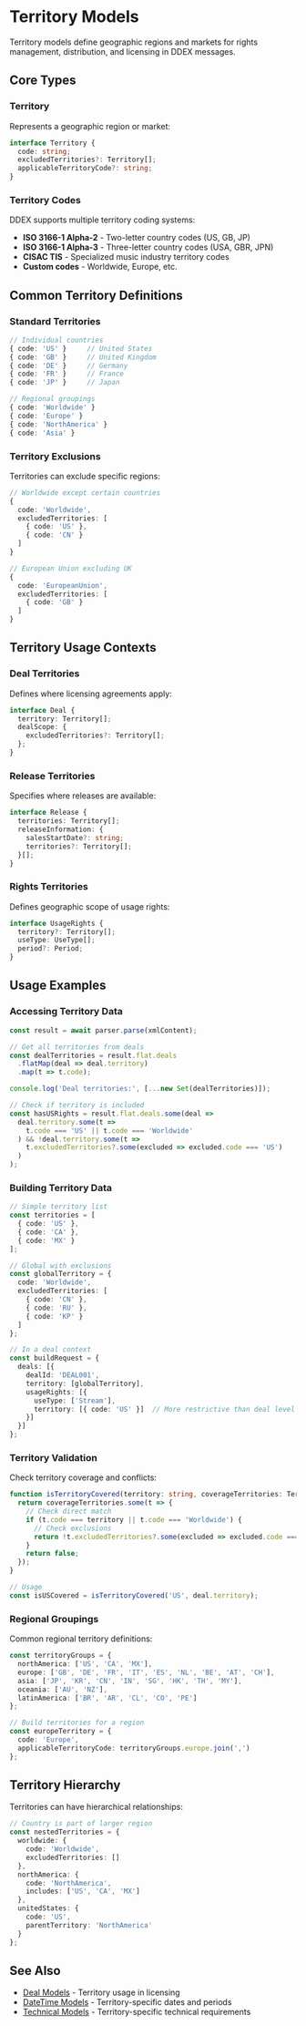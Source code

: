 # Territory Models

Territory models define geographic regions and markets for rights management, distribution, and licensing in DDEX messages.

## Core Types

### Territory

Represents a geographic region or market:

```typescript
interface Territory {
  code: string;
  excludedTerritories?: Territory[];
  applicableTerritoryCode?: string;
}
```

### Territory Codes

DDEX supports multiple territory coding systems:

- **ISO 3166-1 Alpha-2** - Two-letter country codes (US, GB, JP)
- **ISO 3166-1 Alpha-3** - Three-letter country codes (USA, GBR, JPN)  
- **CISAC TIS** - Specialized music industry territory codes
- **Custom codes** - Worldwide, Europe, etc.

## Common Territory Definitions

### Standard Territories

```typescript
// Individual countries
{ code: 'US' }     // United States
{ code: 'GB' }     // United Kingdom  
{ code: 'DE' }     // Germany
{ code: 'FR' }     // France
{ code: 'JP' }     // Japan

// Regional groupings
{ code: 'Worldwide' }
{ code: 'Europe' }
{ code: 'NorthAmerica' }
{ code: 'Asia' }
```

### Territory Exclusions

Territories can exclude specific regions:

```typescript
// Worldwide except certain countries
{
  code: 'Worldwide',
  excludedTerritories: [
    { code: 'US' },
    { code: 'CN' }
  ]
}

// European Union excluding UK
{
  code: 'EuropeanUnion',
  excludedTerritories: [
    { code: 'GB' }
  ]
}
```

## Territory Usage Contexts

### Deal Territories

Defines where licensing agreements apply:

```typescript
interface Deal {
  territory: Territory[];
  dealScope: {
    excludedTerritories?: Territory[];
  };
}
```

### Release Territories

Specifies where releases are available:

```typescript
interface Release {
  territories: Territory[];
  releaseInformation: {
    salesStartDate?: string;
    territories?: Territory[];
  }[];
}
```

### Rights Territories  

Defines geographic scope of usage rights:

```typescript
interface UsageRights {
  territory?: Territory[];
  useType: UseType[];
  period?: Period;
}
```

## Usage Examples

### Accessing Territory Data

```typescript
const result = await parser.parse(xmlContent);

// Get all territories from deals
const dealTerritories = result.flat.deals
  .flatMap(deal => deal.territory)
  .map(t => t.code);

console.log('Deal territories:', [...new Set(dealTerritories)]);

// Check if territory is included
const hasUSRights = result.flat.deals.some(deal =>
  deal.territory.some(t => 
    t.code === 'US' || t.code === 'Worldwide'
  ) && !deal.territory.some(t =>
    t.excludedTerritories?.some(excluded => excluded.code === 'US')
  )
);
```

### Building Territory Data

```typescript
// Simple territory list
const territories = [
  { code: 'US' },
  { code: 'CA' },
  { code: 'MX' }
];

// Global with exclusions
const globalTerritory = {
  code: 'Worldwide',
  excludedTerritories: [
    { code: 'CN' },
    { code: 'RU' },
    { code: 'KP' }
  ]
};

// In a deal context
const buildRequest = {
  deals: [{
    dealId: 'DEAL001',
    territory: [globalTerritory],
    usageRights: [{
      useType: ['Stream'],
      territory: [{ code: 'US' }]  // More restrictive than deal level
    }]
  }]
};
```

### Territory Validation

Check territory coverage and conflicts:

```typescript
function isTerritoryCovered(territory: string, coverageTerritories: Territory[]): boolean {
  return coverageTerritories.some(t => {
    // Check direct match
    if (t.code === territory || t.code === 'Worldwide') {
      // Check exclusions
      return !t.excludedTerritories?.some(excluded => excluded.code === territory);
    }
    return false;
  });
}

// Usage
const isUSCovered = isTerritoryCovered('US', deal.territory);
```

### Regional Groupings

Common regional territory definitions:

```typescript
const territoryGroups = {
  northAmerica: ['US', 'CA', 'MX'],
  europe: ['GB', 'DE', 'FR', 'IT', 'ES', 'NL', 'BE', 'AT', 'CH'],
  asia: ['JP', 'KR', 'CN', 'IN', 'SG', 'HK', 'TH', 'MY'],
  oceania: ['AU', 'NZ'],
  latinAmerica: ['BR', 'AR', 'CL', 'CO', 'PE']
};

// Build territories for a region
const europeTerritory = {
  code: 'Europe',
  applicableTerritoryCode: territoryGroups.europe.join(',')
};
```

## Territory Hierarchy

Territories can have hierarchical relationships:

```typescript
// Country is part of larger region
const nestedTerritories = {
  worldwide: {
    code: 'Worldwide',
    excludedTerritories: []
  },
  northAmerica: {
    code: 'NorthAmerica',
    includes: ['US', 'CA', 'MX']
  },
  unitedStates: {
    code: 'US',
    parentTerritory: 'NorthAmerica'
  }
};
```

## See Also

- [Deal Models](./deal) - Territory usage in licensing
- [DateTime Models](./datetime) - Territory-specific dates and periods
- [Technical Models](./technical) - Territory-specific technical requirements
